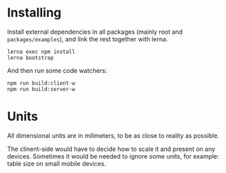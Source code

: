 # Installing

Install external dependencies in all packages (mainly root and `packages/examples`), and link the rest together with lerna.

```
lerna exec npm install
lerna bootstrap
```

And then run some code watchers:

```
npm run build:client-w
npm run build:server-w
```

# Units

All dimensional units are in milimeters, to be as close to reality as possible.

The clinent-side would have to decide how to scale it and present on any devices. Sometimes it would be needed to ignore some units, for example: table size on small mobile devices.
